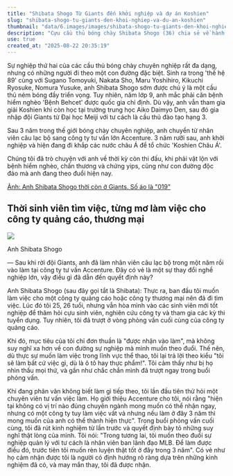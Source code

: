 ```yaml
---
title: "Shibata Shogo Từ Giants đến khởi nghiệp và dự án Koshien"
slug: "shibata-shogo-tu-giants-den-khoi-nghiep-va-du-an-koshien"
thumbnail: "data/6.images/images/shibata-shogo-tu-giants-den-khoi-nghiep-va-du-an-koshien.webp"
description: "Cựu cầu thủ bóng chày Shibata Shogo (36) chia sẻ về hành trình chuyển đổi sự nghiệp từ đội Giants sang Accenture, rồi khởi nghiệp với dự án 'Koshien Châu Á', sau khi đối mặt với bệnh hiểm nghèo và chấn thương."
use: true
created_at: "2025-08-22 20:35:19"
---
```


Sự nghiệp thứ hai của các cầu thủ bóng chày chuyên nghiệp rất đa dạng, nhưng có những người đi theo một con đường đặc biệt. Sinh ra trong 'thế hệ 89' cùng với Sugano Tomoyuki, Nakata Sho, Maru Yoshihiro, Kikuchi Ryosuke, Nomura Yusuke, anh Shibata Shogo sớm được chú ý là một cầu thủ ném bóng đầy triển vọng. Tuy nhiên, năm lớp 9, anh mắc phải căn bệnh hiểm nghèo 'Bệnh Behcet' được quốc gia chỉ định. Dù vậy, anh vẫn tham gia giải Koshien khi còn học tại trường trung học Aiko Daimyo Den, sau đó gia nhập đội Giants từ Đại học Meiji với tư cách là cầu thủ đào tạo hạng 3.

Sau 3 năm trong thế giới bóng chày chuyên nghiệp, anh chuyển từ nhân viên câu lạc bộ sang công ty tư vấn lớn Accenture. 3 năm rưỡi sau, anh khởi nghiệp và hiện đang đi khắp các nước châu Á để tổ chức 'Koshien Châu Á'.

Chúng tôi đã trò chuyện với anh về thời kỳ còn thi đấu, khi phải vật lộn với bệnh hiểm nghèo, chấn thương và chứng yips, cũng như con đường độc đáo mà anh đang theo đuổi hiện nay.

[Ảnh: Anh Shibata Shogo thời còn ở Giants. Số áo là "019"](https://bunshun.jp/articles/photo/81155?utm_source=news.yahoo.co.jp&utm_medium=referral&utm_campaign=partnerLink&pn=7)

## Thời sinh viên tìm việc, từng mơ làm việc cho công ty quảng cáo, thương mại

![](/images/20250822-00081155-bunshun-000-1-view.webp)

Anh Shibata Shogo

— Sau khi rời đội Giants, anh đã làm nhân viên câu lạc bộ trong một năm rồi vào làm tại công ty tư vấn Accenture. Đây có vẻ là một sự thay đổi nghề nghiệp lớn, vậy điều gì đã dẫn đến quyết định này?

Anh Shibata Shogo (sau đây gọi tắt là Shibata): Thực ra, ban đầu tôi muốn làm việc cho một công ty quảng cáo hoặc công ty thương mại nên đã đi tìm việc. Lúc đó tôi 25, 26 tuổi, nhưng vẫn hòa mình vào các sinh viên mới tốt nghiệp để thăm hỏi cựu sinh viên, nghiên cứu công ty và tham gia các kỳ thi tuyển dụng. Tuy nhiên, tôi đã trượt ở vòng phỏng vấn cuối cùng của công ty quảng cáo.

Khi đó, mục tiêu của tôi chỉ đơn thuần là "được nhận vào làm", mà không suy nghĩ xa hơn về con đường sự nghiệp mà mình muốn theo đuổi. Thế nên, dù thực sự muốn làm việc trong lĩnh vực thể thao, tôi lại trả lời theo kiểu "tôi sẽ làm bất cứ việc gì, dù là ô tô hay thực phẩm!". Tôi cảm thấy như bị họ nhìn thấu mọi thứ, và gần như chắc chắn mình đã trượt ngay trong buổi phỏng vấn.

Khi đang phân vân không biết làm gì tiếp theo, tôi lần đầu tiên thử hỏi một chuyên viên tư vấn việc làm. Họ giới thiệu Accenture cho tôi, nói rằng "hiện tại không có vị trí nào đúng chuyên ngành mong muốn có thể nhận ngay, nhưng có một công ty tuy làm việc vất vả nhưng nếu làm ở đây 3 năm thì mong muốn của anh có thể thành hiện thực". Trong buổi phỏng vấn cuối cùng, tôi đã rút kinh nghiệm từ lần trước và quyết định bày tỏ những suy nghĩ thật lòng của mình. Tôi nói: "Trong tương lai, tôi muốn theo đuổi sự nghiệp quản lý với tư cách là nhân viên ban lãnh đạo MLB. Để làm được điều đó, trước tiên tôi muốn rèn luyện thật tốt ở đây trong 3 năm". Có vẻ như họ cảm nhận được tôi là người có định hướng rõ ràng dựa trên những kinh nghiệm đã có, và may mắn thay, tôi đã được nhận.